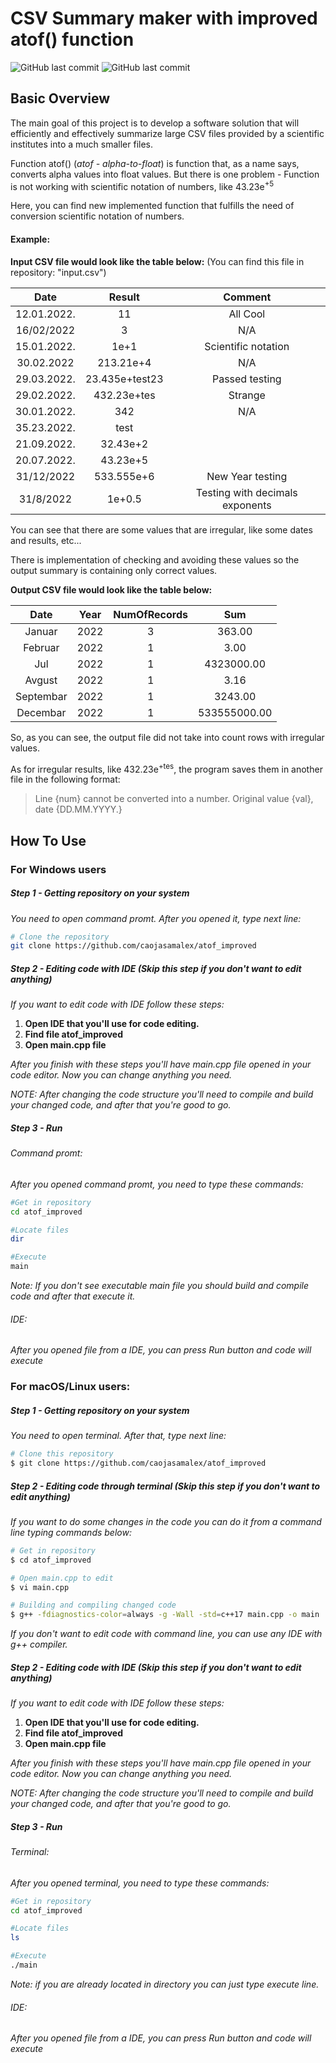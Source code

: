 # **CSV Summary maker with improved atof() function**
![GitHub last commit](https://img.shields.io/github/last-commit/caojasamalex/atof_improved) 
![GitHub last commit](https://img.shields.io/github/commit-activity/m/caojasamalex/atof_improved) 


## Basic Overview

The main goal of this project is to develop a software solution that will efficiently and effectively summarize large CSV files provided by a scientific institutes into a much smaller files.

Function atof()  (_atof - alpha-to-float_) is function that, as a name says, converts alpha values into float values. But there is one problem - Function is not working with scientific notation of numbers, like 43.23e<sup>+5</sup>

Here, you can find new implemented function that fulfills the need of conversion scientific notation of numbers.

#### Example:

**Input CSV file would look like the table below:** (You can find this file in repository: "input.csv")

| Date        | Result        | Comment             |
| :--------:  | :--------:    | :--------:          |
| 12.01.2022. | 11            | All Cool            |
| 16/02/2022  | 3             | N/A                 |
| 15.01.2022. | 1e+1          | Scientific notation |
| 30.02.2022  | 213.21e+4     | N/A                 |
| 29.03.2022. | 23.435e+test23| Passed testing      |
| 29.02.2022. | 432.23e+tes   | Strange             |
| 30.01.2022. | 342           | N/A                 |
| 35.23.2022. | test          |                     |
| 21.09.2022. | 32.43e+2      |                     |
| 20.07.2022. | 43.23e+5      |                     |
| 31/12/2022  | 533.555e+6    | New Year testing    |
| 31/8/2022   | 1e+0.5        |Testing with decimals exponents|

You can see that there are some values that are irregular, like some dates and results, etc...

There is implementation of checking and avoiding these values so the output summary is containing only correct values.

**Output CSV file would look like the table below:**

| Date        | Year        | NumOfRecords | Sum                 |
| :---------: | :---------: |:-----------: | :-----------------: |
| Januar      | 2022        | 3            | 363.00              |
| Februar     | 2022        | 1            | 3.00                |
| Jul         | 2022        | 1            | 4323000.00          |
| Avgust      | 2022        | 1            | 3.16
| Septembar   | 2022        | 1            | 3243.00             |
| Decembar    | 2022        | 1            | 533555000.00        |

So, as you can see, the output file did not take into count rows with irregular values.

As for irregular results, like 432.23e<sup>+tes</sup>, the program saves them in another file in the following format:

>Line {num} cannot be converted into a number. Original value {val}, date {DD.MM.YYYY.}

## How To Use

### For Windows users

##### Step 1 - Getting repository on your system

*You need to open command promt. After you opened it, type next line:*

```bash
# Clone the repository
git clone https://github.com/caojasamalex/atof_improved
```

##### Step 2 - Editing code with IDE (Skip this step if you don't want to edit anything)

*If you want to edit code with IDE follow these steps:*

1. **Open IDE that you'll use for code editing.**
2. **Find file atof_improved**
3. **Open main.cpp file**

*After you finish with these steps you'll have main.cpp file opened in your code editor. Now you can change anything you need.*

*NOTE: After changing the code structure you'll need to compile and build your changed code, and after that you're good to go.*

##### Step 3 - Run

###### Command promt:

*After you opened command promt, you need to type these commands:*

```bash
#Get in repository
cd atof_improved

#Locate files
dir

#Execute
main
```
*Note: If you don't see executable main file you should build and compile code and after that execute it.*

###### IDE:

*After you opened file from a IDE, you can press Run button and code will execute*

### For macOS/Linux users:

##### Step 1 - Getting repository on your system


*You need to open terminal. After that, type next line:*
```bash
# Clone this repository
$ git clone https://github.com/caojasamalex/atof_improved
```

##### Step 2 - Editing code through terminal (Skip this step if you don't want to edit anything)

*If you want to do some changes in the code you can do it from a command line typing commands below:*

```bash
# Get in repository
$ cd atof_improved

# Open main.cpp to edit
$ vi main.cpp

# Building and compiling changed code
$ g++ -fdiagnostics-color=always -g -Wall -std=c++17 main.cpp -o main

```
*If you don't want to edit code with command line, you can use any IDE with g++ compiler.*

##### Step 2 - Editing code with IDE (Skip this step if you don't want to edit anything)

*If you want to edit code with IDE follow these steps:*

1. **Open IDE that you'll use for code editing.**
2. **Find file atof_improved**
3. **Open main.cpp file**

*After you finish with these steps you'll have main.cpp file opened in your code editor. Now you can change anything you need.*

*NOTE: After changing the code structure you'll need to compile and build your changed code, and after that you're good to go.*

##### Step 3 - Run

###### Terminal:

*After you opened terminal, you need to type these commands:*

```bash
#Get in repository
cd atof_improved

#Locate files
ls

#Execute
./main
```

*Note: if you are already located in directory you can just type execute line.*

###### IDE:

*After you opened file from a IDE, you can press Run button and code will execute*